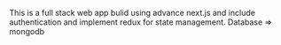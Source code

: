 This is a full stack web app bulid using advance next.js and include authentication and implement redux for state management.
Database => mongodb
